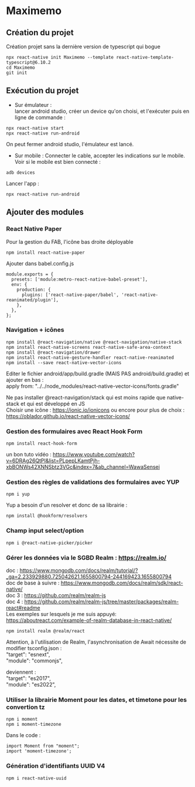 # Maximemo  

## Création du projet 

Création projet sans la dernière version de typescript qui bogue  
```
npx react-native init Maximemo --template react-native-template-typescript@6.10.2
cd Maximemo
git init
```

## Exécution du projet 

- Sur émulateur :  
lancer android studio, créer un device qu'on choisi, et l'exécuter puis en ligne de commande :
```
npx react-native start
npx react-native run-android
```
On peut fermer android studio, l'émulateur est lancé.

- Sur mobile :
Connecter le cable, accepter les indications sur le mobile. Voir si le mobile est bien connecté :
```
adb devices
```
Lancer l'app :
```
npx react-native run-android
```

## Ajouter des modules

### React Native Paper
Pour la gestion du FAB, l'icône bas droite déployable  
```
npm install react-native-paper
```
Ajouter dans babel.config.js  
```
module.exports = {
  presets: ['module:metro-react-native-babel-preset'],
  env: {
    production: {
      plugins: ['react-native-paper/babel', 'react-native-reanimated/plugin'],
    },
  },
};
```

### Navigation + icônes

```
npm install @react-navigation/native @react-navigation/native-stack
npm install react-native-screens react-native-safe-area-context
npm install @react-navigation/drawer
npm install react-native-gesture-handler react-native-reanimated
npm install --save react-native-vector-icons
```
Editer le fichier android/app/build.gradle (MAIS PAS android/build.gradle) et ajouter en bas :  
apply from: "../../node_modules/react-native-vector-icons/fonts.gradle"  

Ne pas installer @react-navigation/stack qui est moins rapide que native-stack et qui est développé en JS  
Choisir une icône : https://ionic.io/ionicons ou encore pour plus de choix : https://oblador.github.io/react-native-vector-icons/

### Gestion des formulaires avec React Hook Form
```
npm install react-hook-form
```
un bon tuto vidéo : https://www.youtube.com/watch?v=6DRAg26QtPI&list=PLpepLKamtPjh-xbBONWs42XNNSbtz3VGc&index=7&ab_channel=WawaSensei

### Gestion des règles de validations des formulaires avec YUP
```
npm i yup
```
Yup a besoin d'un resolver et donc de sa librairie :
```
npm install @hookform/resolvers
```

### Champ input select/option
```
npm i @react-native-picker/picker
```

### Gérer les données via le SGBD Realm : https://realm.io/  
doc : https://www.mongodb.com/docs/realm/tutorial/?_ga=2.233929880.725042621.1655800794-244169423.1655800794  
doc de base à suivre : https://www.mongodb.com/docs/realm/sdk/react-native/  
doc 3 : https://github.com/realm/realm-js  
doc 4 : https://github.com/realm/realm-js/tree/master/packages/realm-react#readme  
Les exemples sur lesquels je me suis appuyé: https://aboutreact.com/example-of-realm-database-in-react-native/  
```
npm install realm @realm/react
```

Attention, à l'utilisation de Realm, l'asynchronisation de Await nécessite de modifier tsconfig.json :  
"target": "esnext",  
"module": "commonjs",  

deviennent :  
"target": "es2017",  
"module": "es2022",  

### Utiliser la librairie Moment pour les dates, et timetone pour les convertion tz
```
npm i moment
npm i moment-timezone
```
Dans le code :
```
import Moment from "moment";
import 'moment-timezone';
```

### Génération d'identifiants UUID V4
```
npm i react-native-uuid
```
